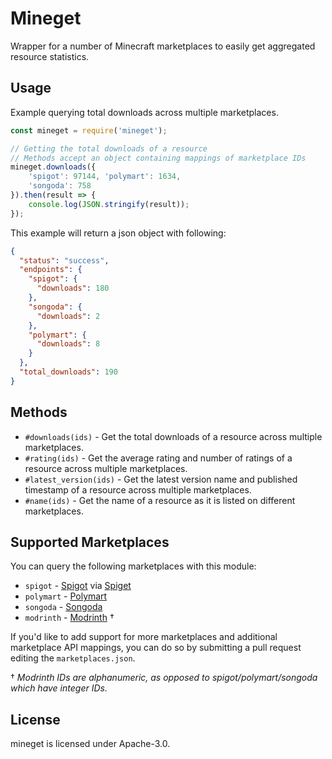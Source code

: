 # Mineget

Wrapper for a number of Minecraft marketplaces to easily get aggregated resource statistics.

## Usage

Example querying total downloads across multiple marketplaces.
```js
const mineget = require('mineget');

// Getting the total downloads of a resource
// Methods accept an object containing mappings of marketplace IDs
mineget.downloads({
    'spigot': 97144, 'polymart': 1634,
    'songoda': 758
}).then(result => {
    console.log(JSON.stringify(result));
});
```
This example will return a json object with following:
```json
{
  "status": "success",
  "endpoints": {
    "spigot": {
      "downloads": 180
    },
    "songoda": {
      "downloads": 2
    },
    "polymart": {
      "downloads": 8
    }
  },
  "total_downloads": 190
}
```

## Methods

* `#downloads(ids)` - Get the total downloads of a resource across multiple marketplaces.
* `#rating(ids)` - Get the average rating and number of ratings of a resource across multiple marketplaces.
* `#latest_version(ids)` - Get the latest version name and published timestamp of a resource across multiple marketplaces.
* `#name(ids)` - Get the name of a resource as it is listed on different marketplaces.

## Supported Marketplaces
You can query the following marketplaces with this module:

- `spigot` - [Spigot](https://www.spigotmc.org/) via [Spiget](https://spiget.org/)
- `polymart` - [Polymart](https://polymart.com/)
- `songoda` - [Songoda](https://songoda.com/)
- `modrinth` - [Modrinth](https://www.modrinth.com/) &dagger;

If you'd like to add support for more marketplaces and additional marketplace API mappings, you can do so by submitting a pull request editing the `marketplaces.json`.

&dagger; *Modrinth IDs are alphanumeric, as opposed to spigot/polymart/songoda which have integer IDs.*

## License
mineget is licensed under Apache-3.0.